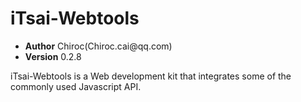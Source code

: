
iTsai-Webtools
==============
<ul>
<li><strong>Author</strong> Chiroc(Chiroc.cai@qq.com)</li>
<li><strong>Version</strong> 0.2.8</li>
</ul>
<p>
iTsai-Webtools is a Web development kit that integrates some of the commonly used Javascript API.</p>
